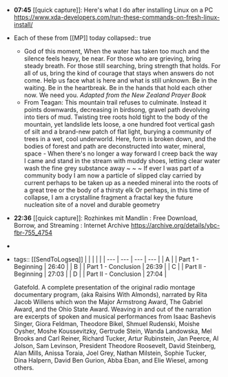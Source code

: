 - **07:45** [[quick capture]]: Here's what I do after installing Linux on a PC https://www.xda-developers.com/run-these-commands-on-fresh-linux-install/
- Each of these from [[MP]] today
  collapsed:: true
	- God of this moment,
	  When the water has taken too much and the silence feels heavy, be near.
	  For those who are grieving, bring steady breath.
	  For those still searching, bring strength that holds.
	  For all of us, bring the kind of courage that stays when answers do not come.
	  Help us face what is here and what is still unknown.
	  Be in the waiting.
	  Be in the heartbreak.
	  Be in the hands that hold each other now.
	  We need you.
	  *Adapted from the New Zealand Prayer Book*
	- From Teagan:
	  This mountain trail
	  refuses to culminate.
	  Instead it points downwards,
	  decreasing in birdsong,
	  gravel path devolving into tiers of mud.
	  Twisting tree roots hold tight to the body of the mountain,
	  yet landslide lets loose,
	  a one hundred foot vertical gash of silt
	  and a brand-new patch of flat light,
	  burying a community of trees
	  in a wet, cool underworld.
	  Here, form is broken down,
	  and the bodies of forest and path
	  are deconstructed into water, mineral, space -
	  When there's no longer a way forward
	  I creep back the way I came
	  and stand in the stream with muddy shoes, letting clear water wash the fine grey substance away ~ ~ ~
	  If ever I was part of a community body
	  I am now a particle of slipped clay
	  carried by current
	  perhaps to be taken up as a needed mineral
	  into the roots of a great tree
	  or the body of a thirsty elk
	  Or perhaps,
	  in this time of collapse,
	  I am a crystalline fragment
	  a fractal key
	  the future nucleation site
	  of a novel and durable geometry
- **22:36** [[quick capture]]: Rozhinkes mit Mandlin : Free Download, Borrow, and Streaming : Internet Archive https://archive.org/details/ybc-fbr-755_4754
-
- tags:: [[SendToLogseq]]
  |     |     |     |     |
  | --- | --- | --- | --- |
  | A   |     | Part 1 - Beginning | 26:40 |
  | B   |     | Part 1 - Conclusion | 26:39 |
  | C   |     | Part II - Beginning | 27:03 |
  | D   |     | Part II - Conclusion | 27:04 |
  
  Gatefold. A complete presentation of the original radio montage documentary program, (aka Raisins With Almonds), narrated by Rita Jacob Willens which won the Major Armstrong Award, The Gabriel Award, and the Ohio State Award. Weaving in and out of the narration are excerpts of spoken and musical performances from Isaac Bashevis Singer, Giora Feldman, Theodore Bikel, Shmuel Rudenski, Moishe Oysher, Moshe Koussevitzky, Gertrude Stein, Wanda Landowska, Mel Brooks and Carl Reiner, Richard Tucker, Artur Rubinstein, Jan Peerce, Al Jolson, Sam Levinson, President Theodore Roosevelt, David Steinberg, Alan Mills, Anissa Toraia, Joel Grey, Nathan Milstein, Sophie Tucker, Dina Halpern, David Ben Gurion, Abba Eban, and Elie Wiesel, among others.